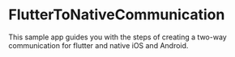# FlutterToNativeCommunication
This sample app guides you with the steps of creating a two-way communication for flutter and native iOS and Android.
